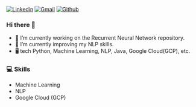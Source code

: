[![Linkedin](https://img.shields.io/badge/-LinkedIn-blue?style=flat&logo=Linkedin&logoColor=white)](https://www.linkedin.com/in/soudeh-nilforoushan/)
[![Gmail](https://img.shields.io/badge/-Gmail-c14438?style=flat&logo=Gmail&logoColor=white)](mailto:nilforoushan.soodeh@gmail.com)
[![Github](https://img.shields.io/github/followers/soodeh-nilforoushan?label=Follow&style=social)](https://github.com/soodeh-nilforoushan)


### Hi there 👋


- 🔭 I’m currently working on the Recurrent Neural Network repository.
- 🌱 I’m currently improving my NLP skills.
- 🖥 tech Python, Machine Learning, NLP, Java, Google Cloud(GCP), etc.


### 💻 Skills

- Machine Learning
- NLP
- Google Cloud (GCP)


  


